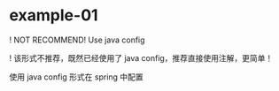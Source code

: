 # example-01

! NOT RECOMMEND!
Use java config

! 该形式不推荐，既然已经使用了 java config，推荐直接使用注解，更简单！

使用 java config 形式在 spring 中配置
